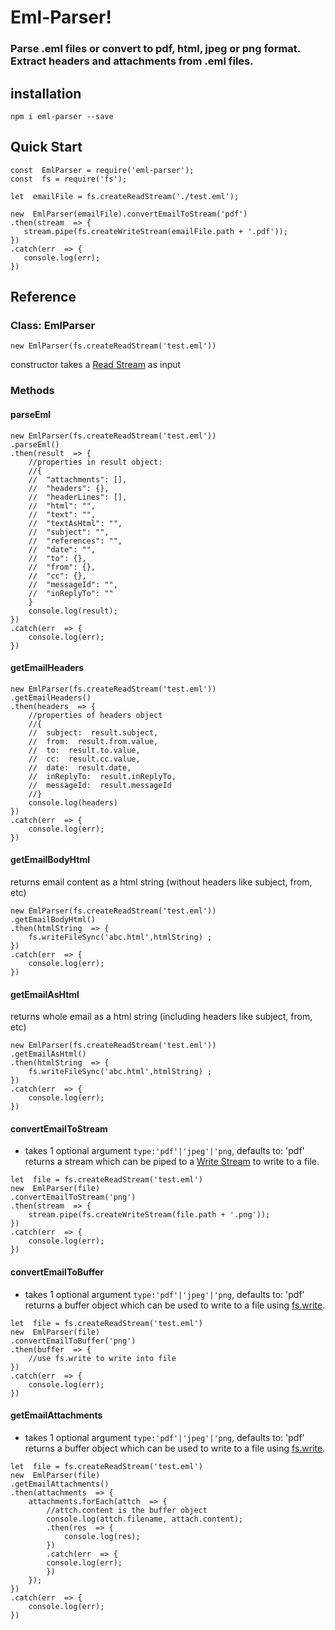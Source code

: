 # Eml-Parser!

### Parse .eml files or convert to pdf, html, jpeg or png format. Extract headers and attachments from .eml files.

## installation
`npm i eml-parser --save`

## Quick Start
 ```
 const  EmlParser = require('eml-parser');
 const  fs = require('fs');
 
 let  emailFile = fs.createReadStream('./test.eml');
 
new  EmlParser(emailFile).convertEmailToStream('pdf')
.then(stream  => {
	stream.pipe(fs.createWriteStream(emailFile.path + '.pdf'));
})
.catch(err  => {
	console.log(err);
})
 ```
## Reference

### Class: EmlParser
```
new EmlParser(fs.createReadStream('test.eml'))
```
constructor takes a [Read Stream](https://nodejs.org/api/fs.html#fs_fs_createreadstream_path_options) as input

### Methods
#### parseEml
```
new EmlParser(fs.createReadStream('test.eml'))
.parseEml()
.then(result  => {
	//properties in result object:
	//{
	//	"attachments": [],
	//	"headers": {},
	//	"headerLines": [],
	//	"html": "",
	//	"text": "",
	//	"textAsHtml": "",
	//	"subject": "",
	//	"references": "",
	//	"date": "",
	//	"to": {},
	//	"from": {},
	//	"cc": {},
	//	"messageId": "",
	//	"inReplyTo": ""
	}
	console.log(result);
})
.catch(err  => {
	console.log(err);
})
```

#### getEmailHeaders
```
new EmlParser(fs.createReadStream('test.eml'))
.getEmailHeaders()
.then(headers  => {
	//properties of headers object
	//{
	//	subject:  result.subject,
	//	from:  result.from.value,
	//	to:  result.to.value,
	//	cc:  result.cc.value,
	//	date:  result.date,
	//	inReplyTo:  result.inReplyTo,
	//	messageId:  result.messageId
	//}
	console.log(headers)
})
.catch(err  => {
	console.log(err);
})
```

#### getEmailBodyHtml
returns email content as a html string (without headers like subject, from, etc)
```
new EmlParser(fs.createReadStream('test.eml'))
.getEmailBodyHtml()
.then(htmlString  => {
	fs.writeFileSync('abc.html',htmlString)	;
})
.catch(err  => {
	console.log(err);
})
```

#### getEmailAsHtml
returns whole email as a html string (including headers like subject, from, etc)
```
new EmlParser(fs.createReadStream('test.eml'))
.getEmailAsHtml()
.then(htmlString  => {
	fs.writeFileSync('abc.html',htmlString)	;
})
.catch(err  => {
	console.log(err);
})
```

#### convertEmailToStream
* takes 1 optional argument `type:'pdf'|'jpeg'|'png`, defaults to: 'pdf'
returns a stream which can be piped to a [Write Stream](https://nodejs.org/api/fs.html#fs_fs_createwritestream_path_options) to write to a file.
```
let  file = fs.createReadStream('test.eml')
new  EmlParser(file)
.convertEmailToStream('png')
.then(stream  => {
	stream.pipe(fs.createWriteStream(file.path + '.png'));
})
.catch(err  => {
	console.log(err);
})
```

#### convertEmailToBuffer
* takes 1 optional argument `type:'pdf'|'jpeg'|'png`, defaults to: 'pdf'
returns a buffer object which can be used to write to a file using [fs.write](https://nodejs.org/api/fs.html#fs_fs_write_fd_buffer_offset_length_position_callback).
```
let  file = fs.createReadStream('test.eml')
new  EmlParser(file)
.convertEmailToBuffer('png')
.then(buffer  => {
	//use fs.write to write into file
})
.catch(err  => {
	console.log(err);
})
```

#### getEmailAttachments
* takes 1 optional argument `type:'pdf'|'jpeg'|'png`, defaults to: 'pdf'
returns a buffer object which can be used to write to a file using [fs.write](https://nodejs.org/api/fs.html#fs_fs_write_fd_buffer_offset_length_position_callback).
```
let  file = fs.createReadStream('test.eml')
new  EmlParser(file)
.getEmailAttachments()
.then(attachments  => {
	attachments.forEach(attch  => {
		//attch.content is the buffer object
		console.log(attch.filename, attach.content);
		.then(res  => {
			console.log(res);
		})
		.catch(err  => {
		console.log(err);
		})
	});
})
.catch(err  => {
	console.log(err);
})
```

